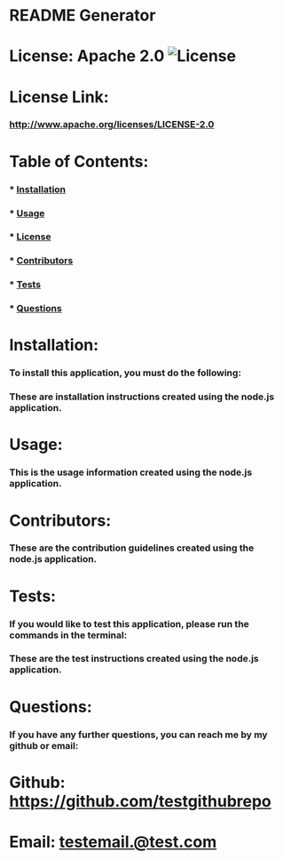 # README Generator

  # License: Apache 2.0  ![License](https://img.shields.io/badge/License-Apache%202.0-brightgreen)

  # License Link:
  ### http://www.apache.org/licenses/LICENSE-2.0


  # Table of Contents:

  ###  * [Installation](#installation)
  ###  * [Usage](#usage)
  ###  * [License](#license)
  ###  * [Contributors](#contributors)
  ###  * [Tests](#tests)
  ###  * [Questions](#questions)


  # Installation:
  ### To install this application, you must do the following:
  ### These are installation instructions created using the node.js application.


  # Usage:
  ### This is the usage information created using the node.js application.


  # Contributors:
  ### These are the contribution guidelines created using the node.js application.


  # Tests:
  ### If you would like to test this application, please run the commands in the terminal:
  ### These are the test instructions created using the node.js application.


  # Questions:
  ### If you have any further questions, you can reach me by my github or email:


  # Github: https://github.com/testgithubrepo
  # Email: testemail.@test.com
